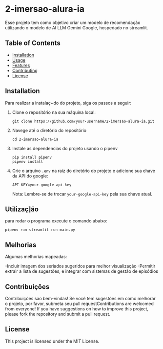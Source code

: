 # 2-imersao-alura-ia


Esse projeto tem como objetivo criar um modelo de recomendação utilizando o modelo de AI LLM Gemini Google, hospedado no streamlit. 
## Table of Contents

- [Installation](#installation)
- [Usage](#usage)
- [Features](#features)
- [Contributing](#contributing)
- [License](#license)

## Installation
Para realizar a instalaç~do do projeto, siga os passos a seguir:

1. Clone o  repositório na sua máquina local:
    ```
    git clone https://github.com/your-username/2-imersao-alura-ia.git
    ```

2. Navege até o diretório do repositório
    ```
    cd 2-imersao-alura-ia
    ```

3. Instale as dependencias do projeto usando o pipenv
    ```
    pip install pipenv
    pipenv install
    ```

4. Crie o arquivo `.env` na raiz do diretório do projeto e adicione sua chave da API do google:
    ```
    API-KEY=your-google-api-key
    ```


    Nota: Lembre-se de trocar `your-google-api-key` pela sua chave atual.

## Utilizaç]ão

para rodar o programa execute o comando abaixo:

  ```
  pipenv run streamlit run main.py
  ```

## Melhorias

Algumas melhorias mapeadas:

 -Incluir imagem dos seriados sugeridos para melhor visualização
 -Permitir extrair a lista de sugestões, e integrar com sistemas de  gestão de episódios

## Contribuições

Contribuições sao bem-vindas! Se você tem sugestões em como melhorar o projeto, por favor, submeta seu pull requestContributions are welcomed from everyone! If you have suggestions on how to improve this project, please fork the repository and submit a pull request.

## License

This project is licensed under the MIT License.
